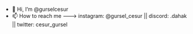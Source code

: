 - 👋 Hi, I’m @gurselcesur
- 📫 How to reach me ---> instagram: @gursel_cesur || discord: .dahak || twitter: cesur_gursel 

<!---
gurselcesur/gurselcesur is a ✨ special ✨ repository because its `README.md` (this file) appears on your GitHub profile.
You can click the Preview link to take a look at your changes.
--->
